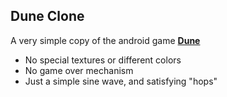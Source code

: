 ## Dune Clone
A very simple copy of the android game [**Dune**](https://play.google.com/store/apps/details?id=io.voodoo.dune&hl=en_US)

- No special textures or different colors
- No game over mechanism
- Just a simple sine wave, and satisfying "hops"

